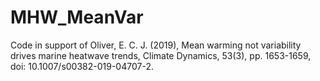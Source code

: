 # MHW_MeanVar
Code in support of Oliver, E. C. J. (2019), Mean warming not variability drives marine heatwave trends, Climate Dynamics, 53(3), pp. 1653-1659, doi: 10.1007/s00382-019-04707-2.
